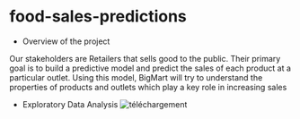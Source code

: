 # food-sales-predictions
* Overview of the project
  
Our stakeholders are Retailers that sells good to the public. 
Their primary goal is to build a predictive model and predict the sales of each product at a particular outlet. Using this model, BigMart will try to understand the properties of products and outlets which play a key role in increasing sales

* Exploratory Data Analysis
![téléchargement](https://github.com/ahmedaouadi91/food-sales-predictions/assets/137283070/d23b06f3-7858-448e-bddd-c8a332f7878a)
